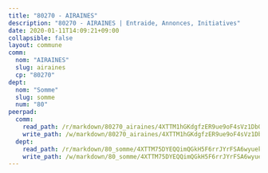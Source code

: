 ```yaml
---
title: "80270 - AIRAINES"
description: "80270 - AIRAINES | Entraide, Annonces, Initiatives"
date: 2020-01-11T14:09:21+09:00
collapsible: false
layout: commune
comm:
  nom: "AIRAINES"
  slug: airaines
  cp: "80270"
dept:
  nom: "Somme"
  slug: somme
  num: "80"
peerpad:
  comm:
    read_path: /r/markdown/80270_airaines/4XTTM1hGKdgfzER9ue9oF4sVz1DbQxD4od7piLwqMFvQqSDXQ
    write_path: /w/markdown/80270_airaines/4XTTM1hGKdgfzER9ue9oF4sVz1DbQxD4od7piLwqMFvQqSDXQ-K3TgV6Wu2dn1BJ9UcuwMafuQkULqfyZuVHgLdndmztP3VCwz5s8HYuoacDLt8L1YTH5wG6uDaRMt2Bn1XVAi3D3DdavEno7zGYLNFf95v8QPd8urkd4SirjNrW68saYJu3T34Z2A
  dept:
    read_path: /r/markdown/80_somme/4XTTM75DYEQQimQGkH5F6rrJYrFSA6wyuekdgioEx7v45YjSw
    write_path: /w/markdown/80_somme/4XTTM75DYEQQimQGkH5F6rrJYrFSA6wyuekdgioEx7v45YjSw-K3TgTuB1DbUNHuFo9Fhh6JTUriPx8E5izGkmw9RSNTjUtMFPoZhqqp87szE8th3EytWSHGdhUuQUPjam8aJZh1SdH8pL3ibgUbMdNhU17kjAmSa49LMB2GjXvVwDVurE8mgce3XM
---
```


